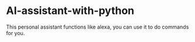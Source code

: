 # AI-assistant-with-python
This personal assistant functions like alexa, you can use  it to do commands for you. 
